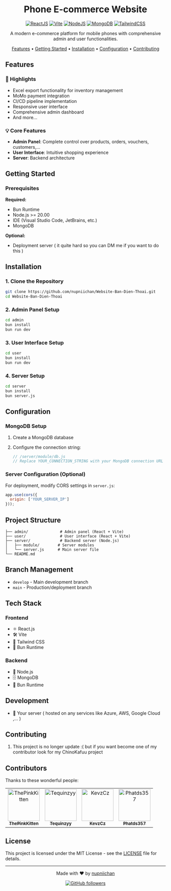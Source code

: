 <div align="center">

# Phone E-commerce Website

[![ReactJS](https://img.shields.io/badge/React-20232A?style=for-the-badge&logo=react&logoColor=61DAFB)](https://reactjs.org/)
[![Vite](https://img.shields.io/badge/Vite-B73BFE?style=for-the-badge&logo=vite&logoColor=FFD62E)](https://vitejs.dev/)
[![NodeJS](https://img.shields.io/badge/Node.js-339933?style=for-the-badge&logo=nodedotjs&logoColor=white)](https://nodejs.org/)
[![MongoDB](https://img.shields.io/badge/MongoDB-4EA94B?style=for-the-badge&logo=mongodb&logoColor=white)](https://www.mongodb.com/)
[![TailwindCSS](https://img.shields.io/badge/Tailwind_CSS-38B2AC?style=for-the-badge&logo=tailwind-css&logoColor=white)](https://tailwindcss.com/)

A modern e-commerce platform for mobile phones with comprehensive admin and user functionalities.

[Features](#features) •
[Getting Started](#getting-started) •
[Installation](#installation) •
[Configuration](#configuration) •
[Contributing](#contributing)

</div>

## Features

### 🚀 Highlights

- Excel export functionality for inventory management
- MoMo payment integration
- CI/CD pipeline implementation
- Responsive user interface
- Comprehensive admin dashboard
- And more...

### 💡 Core Features

- **Admin Panel**: Complete control over products, orders, vouchers, customers,...
- **User Interface**: Intuitive shopping experience
- **Server**: Backend architecture

## Getting Started

### Prerequisites

**Required:**

- Bun Runtime
- Node.js >= 20.00
- IDE (Visual Studio Code, JetBrains, etc.)
- MongoDB

**Optional:**

- Deployment server ( it quite hard so you can DM me if you want to do this )

## Installation

### 1. Clone the Repository

```bash
git clone https://github.com/nupniichan/Website-Ban-Dien-Thoai.git
cd Website-Ban-Dien-Thoai
```

### 2. Admin Panel Setup

```bash
cd admin
bun install
bun run dev
```

### 3. User Interface Setup

```bash
cd user
bun install
bun run dev
```

### 4. Server Setup

```bash
cd server
bun install
bun server.js
```

## Configuration

### MongoDB Setup

1. Create a MongoDB database
2. Configure the connection string:

   ```js
   // /server/module/db.js
   // Replace YOUR_CONNECTION_STRING with your MongoDB connection URL
   ```

### Server Configuration (Optional)

For deployment, modify CORS settings in `server.js`:

```javascript
app.use(cors({
  origin: ['YOUR_SERVER_IP']
}));
```

## Project Structure

```
├── admin/              # Admin panel (React + Vite)
├── user/               # User interface (React + Vite)
├── server/             # Backend server (Node.js)
│   ├── module/        # Server modules
│   └── server.js      # Main server file
└── README.md
```

## Branch Management

- `develop` - Main development branch
- `main` - Production/deployment branch

## Tech Stack

### Frontend

- ⚛️ React.js
- 🛠️ Vite
- 🎨 Tailwind CSS
- 🚀 Bun Runtime

### Backend

- 📡 Node.js
- 🗄️ MongoDB
- 🚀 Bun Runtime

## Development

- 🚀 Your server ( hosted on any services like Azure, AWS, Google Cloud ,... )

## Contributing

1. This project is no longer update :( but if you want become one of my contributor look for my ChinoKafuu project

## Contributors

Thanks to these wonderful people:

<table>
  <tr>
    <td align="center">
      <a href="https://github.com/ThePinkKitten">
        <img src="https://avatars.githubusercontent.com/u/61980152?v=4" width="100px;" alt="ThePinkKitten"/><br />
        <sub><b>ThePinkKitten</b></sub>
      </a>
    </td>
    <td align="center">
      <a href="https://github.com/Tequinzyy">
        <img src="https://avatars.githubusercontent.com/u/116754124?v=4" width="100px;" alt="Tequinzyy"/><br />
        <sub><b>Tequinzyy</b></sub>
      </a>
    </td>
    <td align="center">
      <a href="https://github.com/KevzCz">
        <img src="https://avatars.githubusercontent.com/u/130611225?v=4" width="100px;" alt="KevzCz"/><br />
        <sub><b>KevzCz</b></sub>
      </a>
    </td>
    <td align="center">
      <a href="https://github.com/Phatds357">
        <img src="https://avatars.githubusercontent.com/u/161195912?v=4" width="100px;" alt="Phatds357"/><br />
        <sub><b>Phatds357</b></sub>
      </a>
    </td>
  </tr>
</table>

## License

This project is licensed under the MIT License - see the [LICENSE](https://vi.wikipedia.org/wiki/Gi%E1%BA%A5y_ph%C3%A9p_MIT) file for details.

---

<div align="center">

Made with ❤️ by [nupniichan](https://github.com/nupniichan)

[![GitHub followers](https://img.shields.io/github/followers/nupniichan?style=social)](https://github.com/nupniichan)

</div>

